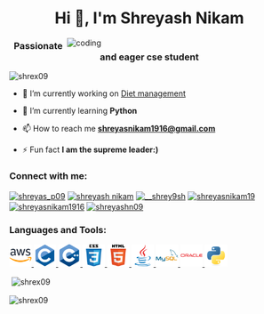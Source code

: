 <h1 align="center">Hi 👋, I'm Shreyash Nikam</h1>
<img align="right" alt="coding" width="400" src="https://encrypted-tbn0.gstatic.com/images?q=tbn:ANd9GcTIrOCDpVQlw2KFpiitRJUJHN1rDRGRbNTk0Q&s">

<h3 align="center">Passionate and eager cse student</h3>

<p align="left"> <img src="https://komarev.com/ghpvc/?username=shrex09&label=Profile%20views&color=0e75b6&style=flat" alt="shrex09" /> </p>

- 🔭 I’m currently working on [Diet management](https://github.com/Shrex09/Diet-Plan-Management-System-)

- 🌱 I’m currently learning **Python**

- 📫 How to reach me **shreyasnikam1916@gmail.com**

- ⚡ Fun fact **I am the supreme leader:)**

<h3 align="left">Connect with me:</h3>
<p align="left">
<a href="https://twitter.com/shreyas_p09" target="blank"><img align="center" src="https://raw.githubusercontent.com/rahuldkjain/github-profile-readme-generator/master/src/images/icons/Social/twitter.svg" alt="shreyas_p09" height="30" width="40" /></a>
<a href="https://linkedin.com/in/shreyash nikam" target="blank"><img align="center" src="https://raw.githubusercontent.com/rahuldkjain/github-profile-readme-generator/master/src/images/icons/Social/linked-in-alt.svg" alt="shreyash nikam" height="30" width="40" /></a>
<a href="https://instagram.com/__shrey9sh" target="blank"><img align="center" src="https://raw.githubusercontent.com/rahuldkjain/github-profile-readme-generator/master/src/images/icons/Social/instagram.svg" alt="__shrey9sh" height="30" width="40" /></a>
<a href="https://www.codechef.com/users/shreyasnikam19" target="blank"><img align="center" src="https://cdn.jsdelivr.net/npm/simple-icons@3.1.0/icons/codechef.svg" alt="shreyasnikam19" height="30" width="40" /></a>
<a href="https://www.hackerrank.com/shreyasnikam1916" target="blank"><img align="center" src="https://raw.githubusercontent.com/rahuldkjain/github-profile-readme-generator/master/src/images/icons/Social/hackerrank.svg" alt="shreyasnikam1916" height="30" width="40" /></a>
<a href="https://www.leetcode.com/shreyashn09" target="blank"><img align="center" src="https://raw.githubusercontent.com/rahuldkjain/github-profile-readme-generator/master/src/images/icons/Social/leet-code.svg" alt="shreyashn09" height="30" width="40" /></a>
</p>

<h3 align="left">Languages and Tools:</h3>
<p align="left"> <a href="https://aws.amazon.com" target="_blank" rel="noreferrer"> <img src="https://raw.githubusercontent.com/devicons/devicon/master/icons/amazonwebservices/amazonwebservices-original-wordmark.svg" alt="aws" width="40" height="40"/> </a> <a href="https://www.cprogramming.com/" target="_blank" rel="noreferrer"> <img src="https://raw.githubusercontent.com/devicons/devicon/master/icons/c/c-original.svg" alt="c" width="40" height="40"/> </a> <a href="https://www.w3schools.com/cpp/" target="_blank" rel="noreferrer"> <img src="https://raw.githubusercontent.com/devicons/devicon/master/icons/cplusplus/cplusplus-original.svg" alt="cplusplus" width="40" height="40"/> </a> <a href="https://www.w3schools.com/css/" target="_blank" rel="noreferrer"> <img src="https://raw.githubusercontent.com/devicons/devicon/master/icons/css3/css3-original-wordmark.svg" alt="css3" width="40" height="40"/> </a> <a href="https://www.w3.org/html/" target="_blank" rel="noreferrer"> <img src="https://raw.githubusercontent.com/devicons/devicon/master/icons/html5/html5-original-wordmark.svg" alt="html5" width="40" height="40"/> </a> <a href="https://www.java.com" target="_blank" rel="noreferrer"> <img src="https://raw.githubusercontent.com/devicons/devicon/master/icons/java/java-original.svg" alt="java" width="40" height="40"/> </a> <a href="https://www.mysql.com/" target="_blank" rel="noreferrer"> <img src="https://raw.githubusercontent.com/devicons/devicon/master/icons/mysql/mysql-original-wordmark.svg" alt="mysql" width="40" height="40"/> </a> <a href="https://www.oracle.com/" target="_blank" rel="noreferrer"> <img src="https://raw.githubusercontent.com/devicons/devicon/master/icons/oracle/oracle-original.svg" alt="oracle" width="40" height="40"/> </a> <a href="https://www.python.org" target="_blank" rel="noreferrer"> <img src="https://raw.githubusercontent.com/devicons/devicon/master/icons/python/python-original.svg" alt="python" width="40" height="40"/> </a> </p>

<p>&nbsp;<img align="center" src="https://github-readme-stats.vercel.app/api?username=shrex09&show_icons=true&locale=en" alt="shrex09" /></p>

<p><img align="center" src="https://github-readme-streak-stats.herokuapp.com/?user=shrex09&" alt="shrex09" /></p>
